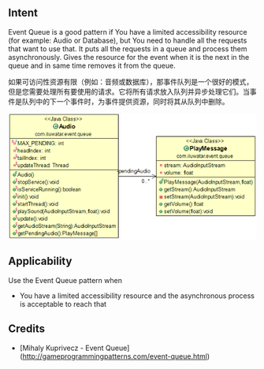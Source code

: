 
## Intent
Event Queue is a good pattern if You have a limited accessibility resource (for example: 
Audio or Database), but You need to handle all the requests that want to use that.
It puts all the requests in a queue and process them asynchronously.
Gives the resource for the event when it is the next in the queue and in same time
removes it from the queue.

如果可访问性资源有限（例如：音频或数据库），那事件队列是一个很好的模式，但是您需要处理所有要使用的请求。它将所有请求放入队列并异步处理它们。当事件是队列中的下一个事件时，为事件提供资源，同时将其从队列中删除。

![alt text](etc/model.png "Event Queue")

## Applicability
Use the Event Queue pattern when

* You have a limited accessibility resource and the asynchronous process is acceptable to reach that

## Credits

* [Mihaly Kuprivecz - Event Queue] (http://gameprogrammingpatterns.com/event-queue.html)
